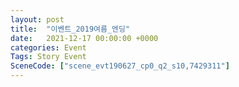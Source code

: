 ```yaml
---
layout: post
title:  "이벤트_2019여름_엔딩"
date:   2021-12-17 00:00:00 +0000
categories: Event
Tags: Story Event
SceneCode: ["scene_evt190627_cp0_q2_s10,7429311"]
---
```

